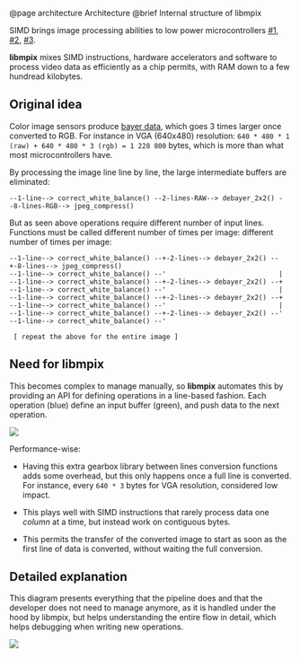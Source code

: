 @page architecture Architecture
@brief Internal structure of libmpix

SIMD brings image processing abilities to low power microcontrollers
[#1](https://www.synopsys.com/designware-ip/technical-bulletin/signal-processing-risc-v-dsp-extensions.html),
[#2](https://www.arm.com/technologies/helium),
[#3](https://bitbanksoftware.blogspot.com/2024/01/surprise-esp32-s3-has-few-simd.html).

**libmpix** mixes SIMD instructions, hardware accelerators and software to process video data as
efficiently as a chip permits, with RAM down to a few hundread kilobytes.

## Original idea

Color image sensors produce [bayer data](https://en.wikipedia.org/wiki/Bayer_filter),
which goes 3 times larger once converted to RGB. For instance in VGA (640x480) resolution:
`640 * 480 * 1 (raw) + 640 * 480 * 3 (rgb) = 1 228 800` bytes, which is more than what most
microcontrollers have.

By processing the image line line by line, the large intermediate buffers are eliminated:

```
--1-line--> correct_white_balance() --2-lines-RAW--> debayer_2x2() --8-lines-RGB--> jpeg_compress()
```

But as seen above operations require different number of input lines.
Functions must be called different number of times per image:
 different number of times per image:
```
--1-line--> correct_white_balance() --+-2-lines--> debayer_2x2() --+-8-lines--> jpeg_compress()
--1-line--> correct_white_balance() --'                            |
--1-line--> correct_white_balance() --+-2-lines--> debayer_2x2() --+
--1-line--> correct_white_balance() --'                            |
--1-line--> correct_white_balance() --+-2-lines--> debayer_2x2() --+
--1-line--> correct_white_balance() --'                            |
--1-line--> correct_white_balance() --+-2-lines--> debayer_2x2() --'
--1-line--> correct_white_balance() --'

 [ repeat the above for the entire image ]
```

## Need for libmpix

This becomes complex to manage manually, so **libmpix** automates this by providing an API for
defining operations in a line-based fashion. Each operation (blue) define an input buffer (green),
and push data to the next operation.

![](page_architehcture_stream.drawio.png)

Performance-wise:

- Having this extra gearbox library between lines conversion functions adds some overhead,
  but this only happens once a full line is converted. For instance, every `640 * 3` bytes
  for VGA resolution, considered low impact.

- This plays well with SIMD instructions that rarely process data one *column* at a time,
  but instead work on contiguous bytes.

- This permits the transfer of the converted image to start as soon as the first line of data is
  converted, without waiting the full conversion.

## Detailed explanation

This diagram presents everything that the pipeline does and that the developer does not need to
manage anymore, as it is handled under the hood by libmpix, but helps understanding the entire
flow in detail, which helps debugging when writing new operations.

![](page_architehcture_detail.drawio.png)
